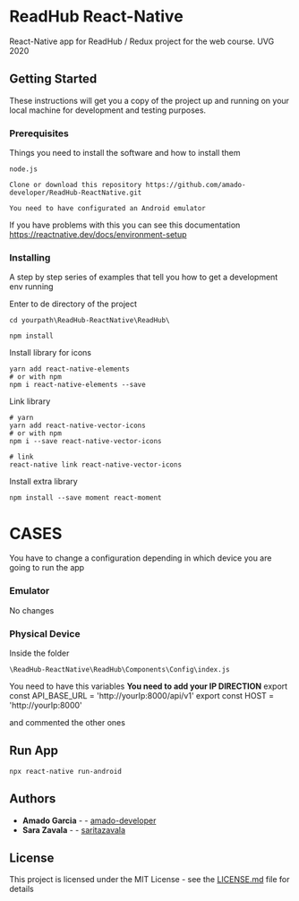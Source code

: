 # ReadHub React-Native

React-Native app for ReadHub / Redux project for the web course. UVG 2020

## Getting Started

These instructions will get you a copy of the project up and running on your local machine for development and testing purposes. 

### Prerequisites

Things you need to install the software and how to install them

```
node.js
```
```
Clone or download this repository https://github.com/amado-developer/ReadHub-ReactNative.git
```
```
You need to have configurated an Android emulator
```
If you have problems with this you can see this documentation
https://reactnative.dev/docs/environment-setup

### Installing

A step by step series of examples that tell you how to get a development env running

Enter to de directory of the project

```
cd yourpath\ReadHub-ReactNative\ReadHub\
```

```
npm install
```
Install library for icons

```
yarn add react-native-elements
# or with npm
npm i react-native-elements --save
```

Link library
```
# yarn
yarn add react-native-vector-icons
# or with npm
npm i --save react-native-vector-icons

# link
react-native link react-native-vector-icons
```

Install extra library
```
npm install --save moment react-moment
```
# CASES
You have to change a configuration depending in which device you are going to run the app
### Emulator
No changes 
### Physical Device
Inside the folder
```
\ReadHub-ReactNative\ReadHub\Components\Config\index.js
```
You need to have  this variables
**You need to add your IP DIRECTION** 
export const API_BASE_URL = 'http://yourIp:8000/api/v1' 
export const HOST = 'http://yourIp:8000'

and commented the other ones

## Run App

```
npx react-native run-android
```


## Authors

* **Amado Garcia** -  - [amado-developer](https://github.com/amado-developer)
* **Sara Zavala** -  - [saritazavala](https://github.com/saritazavala)




## License

This project is licensed under the MIT License - see the [LICENSE.md](LICENSE.md) file for details







